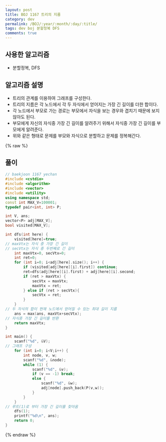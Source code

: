 ```yaml
---
layout: post
title: BOJ 1167 트리의 지름
category: dev
permalink: /BOJ/:year/:month/:day/:title/
tags: dev boj 분할정복 DFS
comments: true
---
```

## 사용한 알고리즘
- 분할정복, DFS

## 알고리즘 설명
- 트리의 관계를 이용하여 그래프를 구성한다.
- 트리의 지름은 각 노드에서 각 두 자식에서 얻어지는 가장 긴 길이를 더한 합이다.
- 각 노드에서 부모로 가는 경로는 부모에서 자식을 보는 경우와 겹치기 때문에 보지 않아도 된다.
- 부모에게 자신의 자식중 가장 긴 길이를 알려주기 위해서 자식중 가장 긴 길이를 부모에게 알려준다.
- 위와 같은 형태로 문제를 부모와 자식으로 분할하고 문제를 정복해간다.

{% raw %}
## 풀이
```c++
// baekjoon 1167 yechan
#include <cstdio>
#include <algorithm>
#include <vector>
#include <utility>
using namespace std;
const int MAX_V=100001;
typedef pair<int, int> P;

int V, ans;
vector<P> adj[MAX_V];
bool visited[MAX_V];

int dfs(int here) {
	visited[here]=true;
// maxVtx는 자식 중 가장 긴 길이
// secVtx는 자식 중 두번째로 긴 길이
	int maxVtx=0, secVtx=0;
	int ret=0;
	for (int i=0; i<adj[here].size(); i++) {
		if (visited[adj[here][i].first]) continue;
		ret=dfs(adj[here][i].first) + adj[here][i].second;
		if (ret > maxVtx) {
			secVtx = maxVtx;
			maxVtx = ret;
		} else if (ret > secVtx){
			secVtx = ret;
		}
	}
// 두 자식의 합이 현재 노드에서 얻어질 수 있는 최대 길이 지름
	ans = max(ans, maxVtx+secVtx);
// 자식중 가장 긴 길이를 반환
	return maxVtx;
}

int main() {
	scanf("%d", &V);
// 그래프 구성
	for (int i=0; i<V;i++) {
		int node, v, w;
		scanf("%d", &node);
		while (1) {
			scanf("%d", &v);
			if (v == -1) break;
			else {
				scanf("%d", &w);
				adj[node].push_back(P(v,w));
			}
		}
	}
// 루트(1)로 부터 가장 긴 길이를 찾아옴
	dfs(1);
	printf("%d\n", ans);
	return 0;
}
```
{% endraw %}
